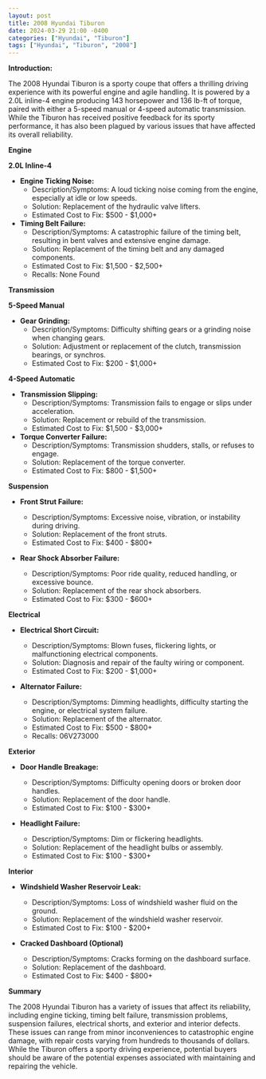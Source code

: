 ```yaml
---
layout: post
title: 2008 Hyundai Tiburon
date: 2024-03-29 21:00 -0400
categories: ["Hyundai", "Tiburon"]
tags: ["Hyundai", "Tiburon", "2008"]
---
```

**Introduction:**

The 2008 Hyundai Tiburon is a sporty coupe that offers a thrilling driving experience with its powerful engine and agile handling. It is powered by a 2.0L inline-4 engine producing 143 horsepower and 136 lb-ft of torque, paired with either a 5-speed manual or 4-speed automatic transmission. While the Tiburon has received positive feedback for its sporty performance, it has also been plagued by various issues that have affected its overall reliability.

**Engine**

**2.0L Inline-4**

* **Engine Ticking Noise:**
    * Description/Symptoms: A loud ticking noise coming from the engine, especially at idle or low speeds.
    * Solution: Replacement of the hydraulic valve lifters.
    * Estimated Cost to Fix: $500 - $1,000+
* **Timing Belt Failure:**
    * Description/Symptoms: A catastrophic failure of the timing belt, resulting in bent valves and extensive engine damage.
    * Solution: Replacement of the timing belt and any damaged components.
    * Estimated Cost to Fix: $1,500 - $2,500+
    * Recalls: None Found

**Transmission**

**5-Speed Manual**

* **Gear Grinding:**
    * Description/Symptoms: Difficulty shifting gears or a grinding noise when changing gears.
    * Solution: Adjustment or replacement of the clutch, transmission bearings, or synchros.
    * Estimated Cost to Fix: $200 - $1,000+

**4-Speed Automatic**

* **Transmission Slipping:**
    * Description/Symptoms: Transmission fails to engage or slips under acceleration.
    * Solution: Replacement or rebuild of the transmission.
    * Estimated Cost to Fix: $1,500 - $3,000+
* **Torque Converter Failure:**
    * Description/Symptoms: Transmission shudders, stalls, or refuses to engage.
    * Solution: Replacement of the torque converter.
    * Estimated Cost to Fix: $800 - $1,500+

**Suspension**

* **Front Strut Failure:**
    * Description/Symptoms: Excessive noise, vibration, or instability during driving.
    * Solution: Replacement of the front struts.
    * Estimated Cost to Fix: $400 - $800+

* **Rear Shock Absorber Failure:**
    * Description/Symptoms: Poor ride quality, reduced handling, or excessive bounce.
    * Solution: Replacement of the rear shock absorbers.
    * Estimated Cost to Fix: $300 - $600+

**Electrical**

* **Electrical Short Circuit:**
    * Description/Symptoms: Blown fuses, flickering lights, or malfunctioning electrical components.
    * Solution: Diagnosis and repair of the faulty wiring or component.
    * Estimated Cost to Fix: $200 - $1,000+

* **Alternator Failure:**
    * Description/Symptoms: Dimming headlights, difficulty starting the engine, or electrical system failure.
    * Solution: Replacement of the alternator.
    * Estimated Cost to Fix: $500 - $800+
    * Recalls: 06V273000

**Exterior**

* **Door Handle Breakage:**
    * Description/Symptoms: Difficulty opening doors or broken door handles.
    * Solution: Replacement of the door handle.
    * Estimated Cost to Fix: $100 - $300+

* **Headlight Failure:**
    * Description/Symptoms: Dim or flickering headlights.
    * Solution: Replacement of the headlight bulbs or assembly.
    * Estimated Cost to Fix: $100 - $300+

**Interior**

* **Windshield Washer Reservoir Leak:**
    * Description/Symptoms: Loss of windshield washer fluid on the ground.
    * Solution: Replacement of the windshield washer reservoir.
    * Estimated Cost to Fix: $100 - $200+

* **Cracked Dashboard (Optional)**
    * Description/Symptoms: Cracks forming on the dashboard surface.
    * Solution: Replacement of the dashboard.
    * Estimated Cost to Fix: $400 - $800+

**Summary**

The 2008 Hyundai Tiburon has a variety of issues that affect its reliability, including engine ticking, timing belt failure, transmission problems, suspension failures, electrical shorts, and exterior and interior defects. These issues can range from minor inconveniences to catastrophic engine damage, with repair costs varying from hundreds to thousands of dollars. While the Tiburon offers a sporty driving experience, potential buyers should be aware of the potential expenses associated with maintaining and repairing the vehicle.
